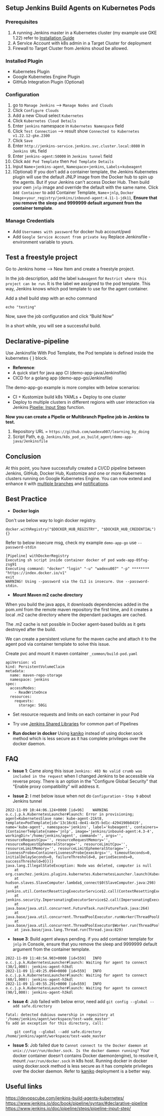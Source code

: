## Setup Jenkins Build Agents on Kubernetes Pods

### Prerequisites
1. A running Jenkins master in a Kubernetes cluster (my example use GKE 1.22) refer to [Installation Guide](../install_on_k8s/)
2. A Service Account with k8s admin in a Target Cluster for deployment
3. Firewall to Target Cluster from Jenkins shoud be allowed.

### Installed Plugin
* Kubernetes Plugin
* Google Kubernetes Engine Plugin
* GitHub Integration Plugin (Optional)

### Configuration
1. go to `Manage Jenkins` –> `Manage Nodes and Clouds`
2. Click `Configure Clouds`
3. Add a new Cloud select `Kubernetes`
4. Click `Kubernetes Cloud Details`
5. Enter `jenkins` namespace in `Kubernetes Namespace` field
6. Click `Test Connection` --> result show `Connected to Kubernetes v1.22.12-gke.2300`
7. Click `Save`
8. Enter `http://jenkins-service.jenkins.svc.cluster.local:8080` in `Jenkins URL` field
9. Enter `jenkins-agent:50000` in `Jenkins tunnel` field
10. Click `Add Pod Template` then `Pod Template Details`
11. Input `Name`=`jenkins-agent`, `Namespace`=`jenkins`, `Labels`=`kubeagent`
12. (Optional)  If you don’t add a container template, the Jenkins Kubernetes plugin will use the default JNLP image from the Docker hub to spin up the agents. But if your Jenkins can't access Docker Hub. Then build your own `jnlp` image and override the default with the same name. Click `Add Container` to add Container Template, `Name`=`jnlp`, `Docker Image`=`your_registry/jenkins/inbound-agent:4.11-1-jdk11`, **Ensure that you remove the sleep and 9999999 default argument from the container template**.

### Manage Credentials
* Add `Usernames with password` for docker hub account/pwd
* Add `Google Service Account from private key`
Replace Jenkinsfile - environment variable to yours.

## Test a freestyle project
Go to Jenkins home –> New Item and create a freestyle project.

In the job description, add the label `kubeagent` for `Restrict where this project can be run`. It is the label we assigned to the pod template. This way, Jenkins knows which pod template to use for the agent container.

Add a shell build step with an echo command
```
echo "testing"
```

Now, save the job configuration and click “Build Now”

In a short while, you will see a successful build.


## Declarative-pipeline
Use Jenkinsfile With Pod Template, the Pod template is defined inside the kubernetes { } block.
* **Reference**:
 * A quick start for java app CI (demo-app-java/Jenkinsfile)
 * CICD for a golang app  (demo-app-go/Jenkinsfile)
 
The demo-app-go example is more complex with below scenarios:
* CI + Kustomize build k8s YAMLs + Deploy to one cluster
* Deploy to multiple clusters in different regions with user interaction via Jenkins [Pipelie: Input Step](https://www.jenkins.io/doc/pipeline/steps/pipeline-input-step/) function.


**Now you can create a Pipelie or Multibranch Pipeline job in Jenkins to test.**
1. Repository URL = `https://github.com/wadexu007/learning_by_doing`
2. Script Path, e.g. `Jenkins/k8s_pod_as_build_agent/demo-app-java/Jenkinsfile`


## Conclusion
At this point, you have successfully created a CI/CD pipeline between Jenkins, GitHub, Docker Hub, Kustomize and one or more Kubernetes clusters running on Google Kubernetes Engine. You can now extend and enhance it with [multiple branches](https://www.jenkins.io/doc/tutorials/build-a-multibranch-pipeline-project/) and [notifications](https://www.jenkins.io/doc/pipeline/tour/post/).

## Best Practice
* **Docker login**

Don't use below way to login docker registry. 
```
docker.withRegistry("$DOCKER_HUB_REGISTRY", "$DOCKER_HUB_CREDENTIAL") {}
```
Refer to below insecure msg, check my example `demo-app-go` use `--password-stdin`
```
[Pipeline] withDockerRegistry
Executing sh script inside container docker of pod wade-app-05fxg-zsg91
Executing command: "docker" "login" "-u" "wadexu007" "-p" ******** "https://index.docker.io/v1" 
exit
WARNING! Using --password via the CLI is insecure. Use --password-stdin.
```

* **Mount Maven m2 cache directory**

When you build the java apps, it downloads dependencies added in the pom.xml from the remote maven repository the first time, and it creates a local .m2 cache directory where the dependant packages are cached.

The .m2 cache is not possible in Docker agent-based builds as it gets destroyed after the build.

We can create a persistent volume for the maven cache and attach it to the agent pod via container template to solve this issue.

Create pvc and mount it maven container `_common/build-pod.yaml`
```
apiVersion: v1
kind: PersistentVolumeClaim
metadata:
  name: maven-repo-storage
  namespace: jenkins
spec:
  accessModes:
    - ReadWriteOnce
  resources:
    requests:
      storage: 50Gi
```

* Set resource requests and limits on each container in your Pod

* Try use [Jenkins Shared Libraries](https://www.jenkins.io/doc/book/pipeline/shared-libraries/) for common part of Pipelines

* **Run docker in docker**
Using [kaniko](../kaniko-demo/) instead of using docker.sock method which is less secure as it has complete privileges over the docker daemon.

## FAQ

* **Issue 1**: Came along this issue `Jenkins: 403 No valid crumb was included in the request` when I changed Jenkins to be accessible via reverse proxy. There is an option in the "Configure Global Security" that "Enable proxy compatibility" will address it.


* **Issue 2**: I met below issue when not do `Configuration` - `Step 9` about Jenkins tunnel
```
2022-11-09 10:44:06.124+0000 [id=96]	WARNING	o.c.j.p.k.KubernetesLauncher#launch: Error in provisioning; agent=KubernetesSlave name: kube-agent-21kt8, template=PodTemplate{id='13c16c61-de41-4e35-bd1c-4294190b8419', name='kube-agent', namespace='jenkins', label='kubeagent', containers=[ContainerTemplate{name='jnlp', image='jenkins/inbound-agent:4.3-4', workingDir='/home/jenkins/agent', command='', args='', resourceRequestCpu='', resourceRequestMemory='', resourceRequestEphemeralStorage='', resourceLimitCpu='', resourceLimitMemory='', resourceLimitEphemeralStorage='', livenessProbe=ContainerLivenessProbe{execArgs='', timeoutSeconds=0, initialDelaySeconds=0, failureThreshold=0, periodSeconds=0, successThreshold=0}}]}
java.lang.IllegalStateException: Node was deleted, computer is null
	at org.csanchez.jenkins.plugins.kubernetes.KubernetesLauncher.launch(KubernetesLauncher.java:191)
	at hudson.slaves.SlaveComputer.lambda$_connect$0(SlaveComputer.java:298)
	at jenkins.util.ContextResettingExecutorService$2.call(ContextResettingExecutorService.java:48)
	at jenkins.security.ImpersonatingExecutorService$2.call(ImpersonatingExecutorService.java:82)
	at java.base/java.util.concurrent.FutureTask.run(FutureTask.java:264)
	at java.base/java.util.concurrent.ThreadPoolExecutor.runWorker(ThreadPoolExecutor.java:1128)
	at java.base/java.util.concurrent.ThreadPoolExecutor$Worker.run(ThreadPoolExecutor.java:628)
	at java.base/java.lang.Thread.run(Thread.java:829)
```

* **Issue 3**: Build agent always pending. 
if you add container template for `jnlp` in Console, ensure that you remove the sleep and 9999999 default argument from the container template.
```
2022-11-09 11:48:54.903+0000 [id=559]	INFO	o.c.j.p.k.KubernetesLauncher#launch: Waiting for agent to connect (30/1,000): jenkins-agent-h3kdl
2022-11-09 11:49:25.094+0000 [id=559]	INFO	o.c.j.p.k.KubernetesLauncher#launch: Waiting for agent to connect (60/1,000): jenkins-agent-h3kdl
2022-11-09 11:49:55.291+0000 [id=559]	INFO	o.c.j.p.k.KubernetesLauncher#launch: Waiting for agent to connect (90/1,000): jenkins-agent-h3kdl
```

* **Issue 4**: Job failed with below error,  need add `git config --global --add safe.directory`
```
fatal: detected dubious ownership in repository at '/home/jenkins/agent/workspace/test-wade_master'
To add an exception for this directory, call:

	git config --global --add safe.directory /home/jenkins/agent/workspace/test-wade_master
```

* **Issue 5**: Job failed due to `Cannot connect to the Docker daemon at unix:///var/run/docker.sock. Is the docker daemon running?`
Your docker container doesn't contains Docker daemon(engine), to resolve it, mount `/var/run/docker.sock` in k8s host.
Running docker in docker using docker.sock method is less secure as it has complete privileges over the docker daemon.
Refer to [kaniko](../kaniko-demo/) deployment is a better way.


## Useful links
https://devopscube.com/jenkins-build-agents-kubernetes/
https://www.jenkins.io/doc/book/pipeline/syntax/#declarative-pipeline
https://www.jenkins.io/doc/pipeline/steps/pipeline-input-step/

<br>